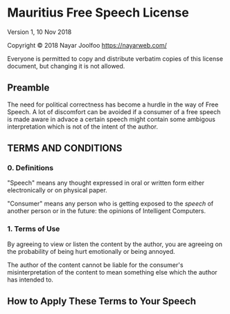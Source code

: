 # Mauritius Free Speech License

Version 1, 10 Nov 2018

Copyright © 2018 Nayar Joolfoo <https://nayarweb.com/>

Everyone is permitted to copy and distribute verbatim copies of this license document, but changing it is not allowed.

## Preamble
The need for political correctness has become a hurdle in the way of Free Speech.  A lot of discomfort can be avoided if a consumer of a free speech is made aware in advace a certain speech might contain some ambigous interpretation which is not of the intent of the author.

## TERMS AND CONDITIONS
### 0. Definitions

"Speech" means any thought expressed in oral or written form either electronically or on physical paper.

"Consumer" means any person who is getting exposed to the *speech* of another person or in the future: the opinions of Intelligent Computers.

### 1. Terms of Use
By agreeing to view or listen the content by the author, you are agreeing on the probability of being hurt emotionally or being annoyed. 

The author of the content cannot be liable for the consumer's misinterpretation of the content to mean something else which the author has intended to. 



## How to Apply These Terms to Your Speech
